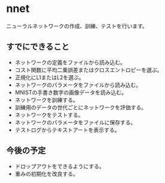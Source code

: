 # nnet
ニューラルネットワークの作成、訓練、テストを行います。  

## すでにできること
* ネットワークの定義をファイルから読み込む。  
* コスト関数に平均二乗誤差またはクロスエントロピーを選ぶ。  
* 正規化にL1またはL2を選ぶ。  
* ネットワークのパラメータをファイルから読み込む。  
* MNISTの手書き数字の画像データを読み込む。  
* ネットワークを訓練する。  
* 訓練用のデータの世代ごとにネットワークを評価する。  
* ネットワークをテストする。  
* ネットワークのパラメータをファイルに保存する。  
* テストログからテキストアートを表示する。  

## 今後の予定
* ドロップアウトをできるようにする。  
* 重みの初期化を改良する。  
